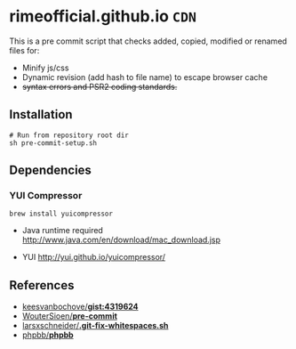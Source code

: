 # rimeofficial.github.io `CDN`

This is a pre commit script that checks added, copied, modified or renamed files for:

- Minify js/css
- Dynamic revision (add hash to file name) to escape browser cache
- ~~syntax errors and PSR2 coding standards.~~

## Installation

``` shell
# Run from repository root dir
sh pre-commit-setup.sh
```

## Dependencies

### YUI Compressor

``` shell
brew install yuicompressor
```

- Java runtime required http://www.java.com/en/download/mac_download.jsp


- YUI http://yui.github.io/yuicompressor/

## References

- [keesvanbochove/**gist:4319624**](https://gist.github.com/keesvanbochove/4319624)
- [WouterSioen/**pre-commit**](https://github.com/WouterSioen/pre-commit)
- [larsxschneider/**.git-fix-whitespaces.sh**](https://gist.github.com/larsxschneider/3957621)
- [phpbb/**phpbb**](https://github.com/phpbb/phpbb/blob/develop-olympus/git-tools/hooks/pre-commit)